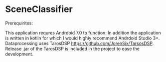 # SceneClassifier

Prerequirites:

This application requres Andrdoid 7.0 to function. In addition the application is written in kotlin for which I would highly recommend Andrdoid Studio 3+. Dataprocessing uses TarosDSP https://github.com/JorenSix/TarsosDSP. Release .jar of the TarosDSP is included in the project to ease the development.
